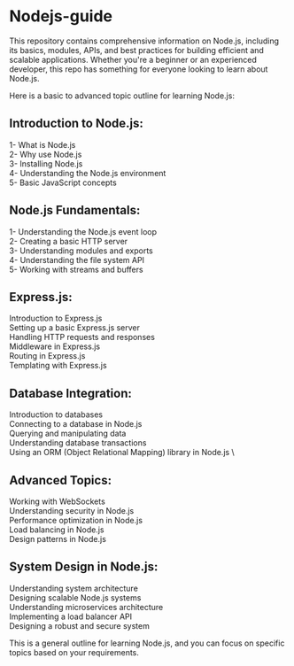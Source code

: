 # Nodejs-guide
This repository contains comprehensive information on Node.js, including its basics, modules, APIs, and best practices for building efficient and scalable applications. Whether you're a beginner or an experienced developer, this repo has something for everyone looking to learn about Node.js.


Here is a basic to advanced topic outline for learning Node.js:

## Introduction to Node.js:

1- What is Node.js \
2- Why use Node.js \
3- Installing Node.js \
4- Understanding the Node.js environment \
5- Basic JavaScript concepts

## Node.js Fundamentals:

1- Understanding the Node.js event loop \
2- Creating a basic HTTP server \
3- Understanding modules and exports \
4- Understanding the file system API \
5- Working with streams and buffers

## Express.js:

Introduction to Express.js \
Setting up a basic Express.js server \
Handling HTTP requests and responses \
Middleware in Express.js \
Routing in Express.js \
Templating with Express.js
## Database Integration:

Introduction to databases\
Connecting to a database in Node.js \
Querying and manipulating data \
Understanding database transactions \
Using an ORM (Object Relational Mapping) library in Node.js \
## Advanced Topics:

Working with WebSockets \
Understanding security in Node.js \
Performance optimization in Node.js \
Load balancing in Node.js \
Design patterns in Node.js
## System Design in Node.js:

Understanding system architecture\
Designing scalable Node.js systems \
Understanding microservices architecture \
Implementing a load balancer API \
Designing a robust and secure system

This is a general outline for learning Node.js, and you can focus on specific topics based on your requirements.
